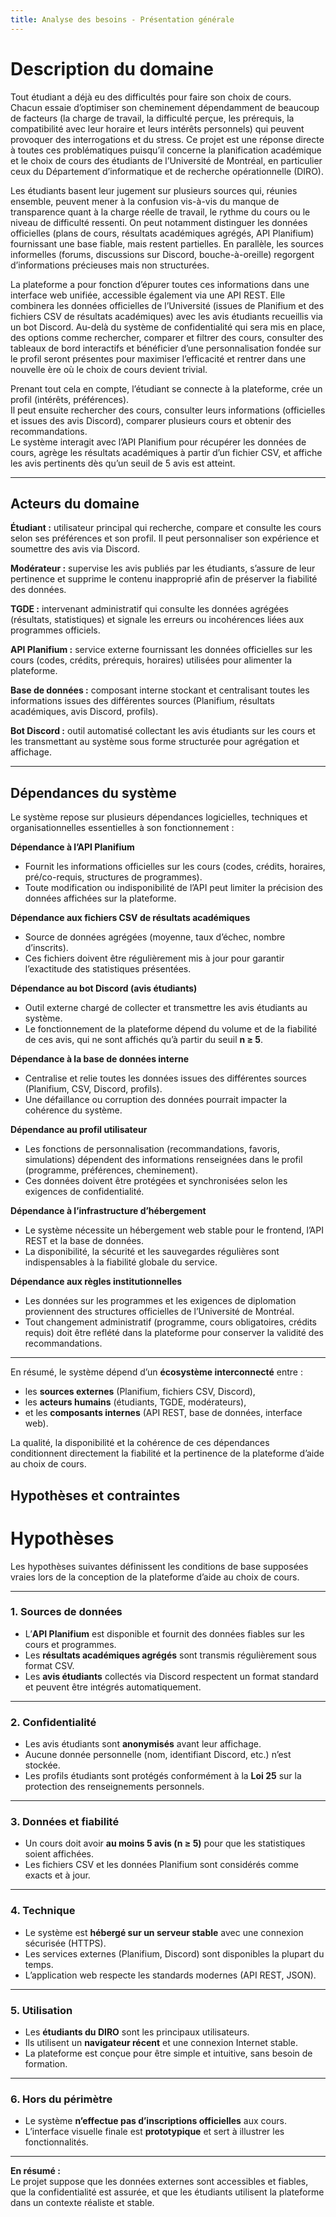 ```yaml
---
title: Analyse des besoins - Présentation générale
---
```

# Description du domaine

Tout étudiant a déjà eu des difficultés pour faire son choix de cours. Chacun essaie d’optimiser son cheminement dépendamment de beaucoup de facteurs (la charge de travail, la difficulté perçue, les prérequis, la compatibilité avec leur horaire et leurs intérêts personnels) qui peuvent provoquer des interrogations et du stress. Ce projet est une réponse directe à toutes ces problématiques puisqu’il concerne la planification académique et le choix de cours des étudiants de l’Université de Montréal, en particulier ceux du Département d’informatique et de recherche opérationnelle (DIRO).  

Les étudiants basent leur jugement sur plusieurs sources qui, réunies ensemble, peuvent mener à la confusion vis-à-vis du manque de transparence quant à la charge réelle de travail, le rythme du cours ou le niveau de difficulté ressenti. On peut notamment distinguer les données officielles (plans de cours, résultats académiques agrégés, API Planifium) fournissant une base fiable, mais restent partielles. En parallèle, les sources informelles (forums, discussions sur Discord, bouche-à-oreille) regorgent d’informations précieuses mais non structurées. 

La plateforme a pour fonction d’épurer toutes ces informations dans une interface web unifiée, accessible également via une API REST. Elle combinera les données officielles de l’Université (issues de Planifium et des fichiers CSV de résultats académiques) avec les avis étudiants recueillis via un bot Discord. Au-delà du système de confidentialité qui sera mis en place, des options comme rechercher, comparer et filtrer des cours, consulter des tableaux de bord interactifs et bénéficier d’une personnalisation fondée sur le profil seront présentes pour maximiser l’efficacité et rentrer dans une nouvelle ère où le choix de cours devient trivial.

Prenant tout cela en compte, l’étudiant se connecte à la plateforme, crée un profil (intérêts, préférences).  
Il peut ensuite rechercher des cours, consulter leurs informations (officielles et issues des avis Discord), comparer plusieurs cours et obtenir des recommandations.  
Le système interagit avec l’API Planifium pour récupérer les données de cours, agrège les résultats académiques à partir d’un fichier CSV, et affiche les avis pertinents dès qu’un seuil de 5 avis est atteint.  

---

## Acteurs du domaine

**Étudiant :** utilisateur principal qui recherche, compare et consulte les cours selon ses préférences et son profil. Il peut personnaliser son expérience et soumettre des avis via Discord.  

**Modérateur :** supervise les avis publiés par les étudiants, s’assure de leur pertinence et supprime le contenu inapproprié afin de préserver la fiabilité des données.  

**TGDE :** intervenant administratif qui consulte les données agrégées (résultats, statistiques) et signale les erreurs ou incohérences liées aux programmes officiels.  

**API Planifium :** service externe fournissant les données officielles sur les cours (codes, crédits, prérequis, horaires) utilisées pour alimenter la plateforme.  

**Base de données :** composant interne stockant et centralisant toutes les informations issues des différentes sources (Planifium, résultats académiques, avis Discord, profils).  

**Bot Discord :** outil automatisé collectant les avis étudiants sur les cours et les transmettant au système sous forme structurée pour agrégation et affichage.  

---

## Dépendances du système

Le système repose sur plusieurs dépendances logicielles, techniques et organisationnelles essentielles à son fonctionnement :

 **Dépendance à l’API Planifium**  
   - Fournit les informations officielles sur les cours (codes, crédits, horaires, pré/co-requis, structures de programmes).  
   - Toute modification ou indisponibilité de l’API peut limiter la précision des données affichées sur la plateforme.

**Dépendance aux fichiers CSV de résultats académiques**  
   - Source de données agrégées (moyenne, taux d’échec, nombre d’inscrits).  
   - Ces fichiers doivent être régulièrement mis à jour pour garantir l’exactitude des statistiques présentées.


 **Dépendance au bot Discord (avis étudiants)**  
   - Outil externe chargé de collecter et transmettre les avis étudiants au système.  
   - Le fonctionnement de la plateforme dépend du volume et de la fiabilité de ces avis, qui ne sont affichés qu’à partir du seuil **n ≥ 5**.


 **Dépendance à la base de données interne**  
   - Centralise et relie toutes les données issues des différentes sources (Planifium, CSV, Discord, profils).  
   - Une défaillance ou corruption des données pourrait impacter la cohérence du système.


 **Dépendance au profil utilisateur**  
   - Les fonctions de personnalisation (recommandations, favoris, simulations) dépendent des informations renseignées dans le profil (programme, préférences, cheminement).  
   - Ces données doivent être protégées et synchronisées selon les exigences de confidentialité.


 **Dépendance à l’infrastructure d’hébergement**  
   - Le système nécessite un hébergement web stable pour le frontend, l’API REST et la base de données.  
   - La disponibilité, la sécurité et les sauvegardes régulières sont indispensables à la fiabilité globale du service.


 **Dépendance aux règles institutionnelles**  
   - Les données sur les programmes et les exigences de diplomation proviennent des structures officielles de l’Université de Montréal.  
   - Tout changement administratif (programme, cours obligatoires, crédits requis) doit être reflété dans la plateforme pour conserver la validité des recommandations.

---

En résumé, le système dépend d’un **écosystème interconnecté** entre :
- les **sources externes** (Planifium, fichiers CSV, Discord),  
- les **acteurs humains** (étudiants, TGDE, modérateurs),  
- et les **composants internes** (API REST, base de données, interface web).  

La qualité, la disponibilité et la cohérence de ces dépendances conditionnent directement la fiabilité et la pertinence de la plateforme d’aide au choix de cours.


## Hypothèses et contraintes

# Hypothèses

Les hypothèses suivantes définissent les conditions de base supposées vraies lors de la conception de la plateforme d’aide au choix de cours.

---

### 1. Sources de données
- L’**API Planifium** est disponible et fournit des données fiables sur les cours et programmes.  
- Les **résultats académiques agrégés** sont transmis régulièrement sous format CSV.  
- Les **avis étudiants** collectés via Discord respectent un format standard et peuvent être intégrés automatiquement.

---

### 2. Confidentialité
- Les avis étudiants sont **anonymisés** avant leur affichage.  
- Aucune donnée personnelle (nom, identifiant Discord, etc.) n’est stockée.  
- Les profils étudiants sont protégés conformément à la **Loi 25** sur la protection des renseignements personnels.

---

### 3. Données et fiabilité
- Un cours doit avoir **au moins 5 avis (n ≥ 5)** pour que les statistiques soient affichées.  
- Les fichiers CSV et les données Planifium sont considérés comme exacts et à jour.  

---

### 4. Technique
- Le système est **hébergé sur un serveur stable** avec une connexion sécurisée (HTTPS).  
- Les services externes (Planifium, Discord) sont disponibles la plupart du temps.  
- L’application web respecte les standards modernes (API REST, JSON).  

---

### 5. Utilisation
- Les **étudiants du DIRO** sont les principaux utilisateurs.  
- Ils utilisent un **navigateur récent** et une connexion Internet stable.  
- La plateforme est conçue pour être simple et intuitive, sans besoin de formation.

---

### 6. Hors du périmètre
- Le système **n’effectue pas d’inscriptions officielles** aux cours.  
- L’interface visuelle finale est **prototypique** et sert à illustrer les fonctionnalités.  

---

**En résumé :**  
Le projet suppose que les données externes sont accessibles et fiables, que la confidentialité est assurée, et que les étudiants utilisent la plateforme dans un contexte réaliste et stable.
